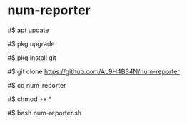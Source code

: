 # num-reporter
#$ apt update

#$ pkg upgrade

#$ pkg install git

#$ git clone https://github.com/AL9H4B34N/num-reporter

#$ cd num-reporter

#$ chmod +x *

#$ bash num-reporter.sh
